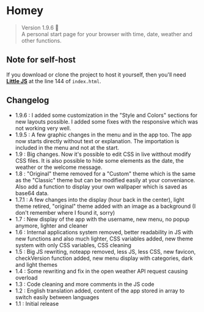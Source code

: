 # Homey

> Version 1.9.6 :memo:  
> A personal start page for your browser with time, date, weather and other functions.
> 
## Note for self-host

If you download or clone the project to host it yourself, then you'll need [**Little JS**](https://github.com/n-deleforge/littleJS) at the line 144 of `index.html`.

## Changelog

- 1.9.6 : I added some customization in the "Style and Colors" sections for new layouts possible. I added some fixes with the responsive which was not working very well.
- 1.9.5 : A few graphic changes in the menu and in the app too. The app now starts directly without text or explanation. The importation is included in the menu and not at the start.
- 1.9 : Big changes. Now it's possible to edit CSS in live witthout modify CSS files. It is also possible to hide some elements as the date, the weather or the welcome message.
- 1.8 : "Original" theme removed for a "Custom" theme which is the same as the "Classic" theme but can be modified easily at your conveniance. Also add a function to display your own wallpaper which is saved as base64 data.
- 1.7.1 : A few changes into the display (hour back in the center), light theme retired, "original" theme added with an image as a background (I don't remember where I found it, sorry)
- 1.7 : New display of the app with the username, new menu, no popup anymore, lighter and cleaner
- 1.6 : Internal applications system removed, better readability in JS with new functions and also much lighter, CSS variables added, new theme system with only CSS variables, CSS cleaning
- 1.5 : Big JS rewriting, noteapp removed, less JS, less CSS, new favicon, checkVersion function added, new menu display with categories, dark and light themes
- 1.4 : Some rewriting and fix in the open weather API request causing overload
- 1.3 : Code cleaning and more comments in the JS code
- 1.2 : English translation added, content of the app stored in array to switch easily between languages
- 1.1 : Initial release
